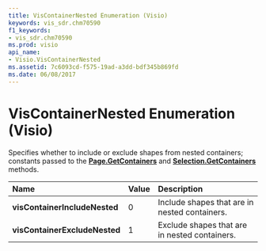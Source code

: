 ```yaml
---
title: VisContainerNested Enumeration (Visio)
keywords: vis_sdr.chm70590
f1_keywords:
- vis_sdr.chm70590
ms.prod: visio
api_name:
- Visio.VisContainerNested
ms.assetid: 7c6093cd-f575-19ad-a3dd-bdf345b869fd
ms.date: 06/08/2017
---
```



# VisContainerNested Enumeration (Visio)

Specifies whether to include or exclude shapes from nested containers; constants passed to the **[Page.GetContainers](page-getcontainers-method-visio.md)** and **[Selection.GetContainers](selection-getcontainers-method-visio.md)** methods.



|**Name**|**Value**|**Description**|
|:-----|:-----|:-----|
| **visContainerIncludeNested**|0|Include shapes that are in nested containers.|
| **visContainerExcludeNested**|1|Exclude shapes that are in nested containers.|

